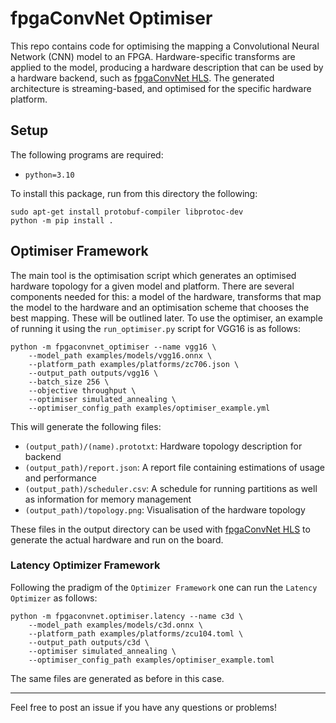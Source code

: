 # fpgaConvNet Optimiser

This repo contains code for optimising the mapping a Convolutional Neural Network (CNN) model to an FPGA. Hardware-specific transforms are applied to the model, producing a hardware description that can be used by a hardware backend, such as [fpgaConvNet HLS](https://github.com/AlexMontgomerie/fpgaconvnet-hls). The generated architecture is streaming-based, and optimised for the specific hardware platform.

## Setup

The following programs are required:

- `python=3.10`

To install this package, run from this directory the following:

```
sudo apt-get install protobuf-compiler libprotoc-dev
python -m pip install .
```

## Optimiser Framework

The main tool is the optimisation script which generates an optimised hardware topology for a given model and platform. There are several components needed for this: a model of the hardware, transforms that map the model to the hardware and an optimisation scheme that chooses the best mapping. These will be outlined later.
To use the optimiser, an example of running it using the `run_optimiser.py` script for VGG16 is as follows:

```Shell
python -m fpgaconvnet_optimiser --name vgg16 \
    --model_path examples/models/vgg16.onnx \
    --platform_path examples/platforms/zc706.json \
    --output_path outputs/vgg16 \
    --batch_size 256 \
    --objective throughput \
    --optimiser simulated_annealing \
    --optimiser_config_path examples/optimiser_example.yml
```

This will generate the following files:

- `(output_path)/(name).prototxt`: Hardware topology description for backend
- `(output_path)/report.json`: A report file containing estimations of usage and performance
- `(output_path)/scheduler.csv`: A schedule for running partitions as well as information for memory management
- `(output_path)/topology.png`: Visualisation of the hardware topology

These files in the output directory can be used with [fpgaConvNet HLS](https://github.com/AlexMontgomerie/fpgaconvnet-hls) to generate the actual hardware and run on the board.

### Latency Optimizer Framework
Following the pradigm of the `Optimizer Framework` one can run the `Latency Optimizer` as follows:
```
python -m fpgaconvnet.optimiser.latency --name c3d \
    --model_path examples/models/c3d.onnx \
    --platform_path examples/platforms/zcu104.toml \
    --output_path outputs/c3d \
    --optimiser simulated_annealing \
    --optimiser_config_path examples/optimiser_example.toml
```
The same files are generated as before in this case.

---

Feel free to post an issue if you have any questions or problems!
